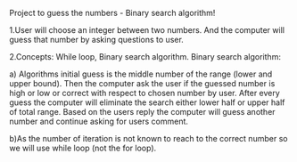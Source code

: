 
Project to guess the numbers - Binary search algorithm!

1.User will choose an integer between two numbers. And the computer will guess that number by asking questions to user.

2.Concepts: While loop, Binary search algorithm. Binary search algorithm:

a) Algorithms initial guess is the middle number of the range (lower and upper bound). Then the computer ask the user if the guessed number is high or low or correct with respect to chosen number by user. After every guess the computer will eliminate the search either lower half or upper half of total range. Based on the users reply the computer will guess another number and continue asking for users comment.

b)As the number of iteration is not known to reach to the correct number so we will use while loop (not the for loop).
